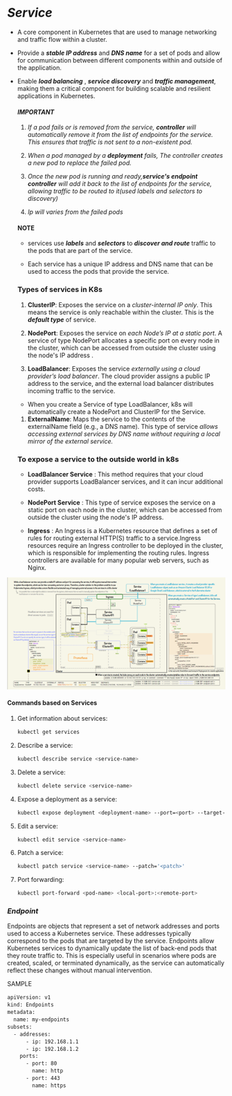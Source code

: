 
# ***Service***
 - A core component in Kubernetes that are used to manage networking and traffic flow within a cluster.

 - Provide a ***stable IP address*** and ***DNS name*** for a set of pods and allow for communication between different components within and outside of the application.

 - Enable ***load balancing*** , ***service discovery*** and ***traffic management***, making them a critical component for building scalable and resilient applications in Kubernetes.


   #### *IMPORTANT*

   1. *If a pod fails or is removed from the service, ***controller*** will automatically remove it from the list of endpoints for the service. This ensures that traffic is not sent to a non-existent pod.*

   1. *When a pod managed by a ***deployment*** fails, The controller creates a new pod to replace the failed pod.*

   1. *Once the new pod is running and ready,***service's endpoint controller*** will add it back to the list of endpoints for the service, allowing traffic to be routed to it(used labels and selectors to discovery)*

   1. *Ip will varies from the failed pods* 

    #### NOTE

    * services use ***labels*** and ***selectors*** to ***discover and route*** traffic to the pods that are part of the service.

    * Each service has a unique IP address and DNS name that can be used to access the pods that provide the service.


   ### Types of services in K8s

   1. **ClusterIP**: Exposes the service on a *cluster-internal IP only*. This means the service is only reachable within the cluster. This is the ***default type*** of service.

   1. **NodePort**: Exposes the service on *each Node’s IP at a static port*. A service of type NodePort allocates a specific port on every node in the cluster, which can be accessed from outside the cluster using the node's IP address .

   1. **LoadBalancer**: Exposes the service *externally using a cloud provider’s load balancer*. The cloud provider assigns a public IP address to the service, and the external load balancer distributes incoming traffic to the service.

    * When you create a Service of type LoadBalancer, k8s will automatically create a NodePort and ClusterIP for the Service.

   1. **ExternalName**: Maps the service to the contents of the externalName field (e.g., a DNS name). This type of service *allows accessing external services by DNS name without requiring a local mirror of the external service.*
   
   
   ### To expose a service to the outside world in k8s

   * **LoadBalancer Service** : This method requires that your cloud provider supports LoadBalancer services, and it can incur additional costs.

   * **NodePort Service** : This type of service exposes the service on a static port on each node in the cluster, which can be accessed from outside the cluster using the node's IP address.

   * **Ingress** : An Ingress is a Kubernetes resource that defines a set of rules for routing external HTTP(S) traffic to a service.Ingress resources require an Ingress controller to be deployed in the cluster, which is responsible for implementing the routing rules. Ingress controllers are available for many popular web servers, such as Nginx.

![Services](https://github.com/Subhabrata2468/Kubernetes-/blob/master/6.Service%20%26%20Endpoint/Services.png)



#### Commands based on Services

1. Get information about services:
    ```bash
    kubectl get services
    ```
1. Describe a service:
    ```bash
    kubectl describe service <service-name>
    ```
1. Delete a service:
    ```bash
    kubectl delete service <service-name>
    ```
1. Expose a deployment as a service:
    ```bash
    kubectl expose deployment <deployment-name> --port=<port> --target-port=<target-port> [--type=NodePort|LoadBalancer|ClusterIP]
    ```
1. Edit a service:
    ```bash
    kubectl edit service <service-name>
    ```
1. Patch a service:
    ```bash
    kubectl patch service <service-name> --patch='<patch>'
    ```
1. Port forwarding:
    ```bash
    kubectl port-forward <pod-name> <local-port>:<remote-port>
    ```


### ***Endpoint***

 Endpoints are objects that represent a set of network addresses and ports used to access a Kubernetes service. These addresses typically correspond to the pods that are targeted by the service.
 Endpoints allow Kubernetes services to dynamically update the list of back-end pods that they route traffic to. This is especially useful in scenarios where pods are created, scaled, or terminated dynamically, as the service can automatically reflect these changes without manual intervention.

SAMPLE
```bash 
apiVersion: v1
kind: Endpoints
metadata:
  name: my-endpoints
subsets:
  - addresses:
      - ip: 192.168.1.1
      - ip: 192.168.1.2
    ports:
      - port: 80
        name: http
      - port: 443
        name: https

```
